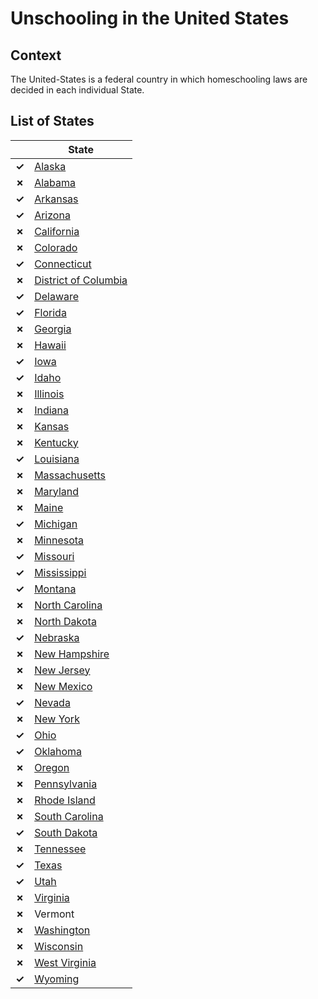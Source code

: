 # Unschooling in the United States

## Context

The United-States is a federal country in which homeschooling laws
are decided in each individual State.

## List of States

|       | State                               |
| ----- | ----------------------------------- |
| **✓** | [Alaska](Alaska.md)                 |
| **✗** | [Alabama](Alabama.md)               |
| **✓** | [Arkansas](Arkansas.md)             |
| **✓** | [Arizona](Arizona.md)               |
| **✗** | [California](California.md)         |
| **✗** | [Colorado](Colorado.md)             |
| **✓** | [Connecticut](Connecticut.md)       |
| **✗** | [District of Columbia](DC.md)       |
| **✓** | [Delaware](Delaware.md)             |
| **✓** | [Florida](Florida.md)               |
| **✗** | [Georgia](Georgia.md)               |
| **✗** | [Hawaii](Hawaii.md)                 |
| **✓** | [Iowa](Iowa.md)                     |
| **✓** | [Idaho](Idaho.md)                   |
| **✗** | [Illinois](Illinois.md)             |
| **✗** | [Indiana](Indiana.md)               |
| **✗** | [Kansas](Kansas.md)                 |
| **✗** | [Kentucky](Kentucky.md)             |
| **✓** | [Louisiana](Louisiana.md)           |
| **✗** | [Massachusetts](Massachusetts.md)   |
| **✗** | [Maryland](Maryland.md)             |
| **✗** | [Maine](Maine.md)                   |
| **✓** | [Michigan](Michigan.md)             |
| **✗** | [Minnesota](Minnesota.md)           |
| **✓** | [Missouri](Missouri.md)             |
| **✓** | [Mississippi](Mississippi.md)       |
| **✓** | [Montana](Montana.md)               |
| **✗** | [North Carolina](North-Carolina.md) |
| **✗** | [North Dakota](North-Dakota.md)     |
| **✓** | [Nebraska](Nebraska.md)             |
| **✗** | [New Hampshire](New-Hampshire.md)   |
| **✗** | [New Jersey](New-Jersey.md)         |
| **✗** | [New Mexico](New-Mexico.md)         |
| **✓** | [Nevada](Nevada.md)                 |
| **✗** | [New York](New-York.md)             |
| **✓** | [Ohio](Ohio.md)                     |
| **✓** | [Oklahoma](Oklahoma.md)             |
| **✗** | [Oregon](Oregon.md)                 |
| **✗** | [Pennsylvania](Pennsylvania.md)     |
| **✗** | [Rhode Island](Rhode-Island.md)     |
| **✗** | [South Carolina](South-Carolina.md) |
| **✓** | [South Dakota](South-Dakota.md)     |
| **✗** | [Tennessee](Tennessee.md)           |
| **✓** | [Texas](Texas.md)                   |
| **✓** | [Utah](Utah.md)                     |
| **✗** | [Virginia](Virginia.md)             |
| **✗** | Vermont                             |
| **✗** | [Washington](Washington.md)         |
| **✗** | [Wisconsin](Wisconsin.md)           |
| **✗** | [West Virginia](West-Virginia.md)   |
| **✓** | [Wyoming](Wyoming.md)               |
